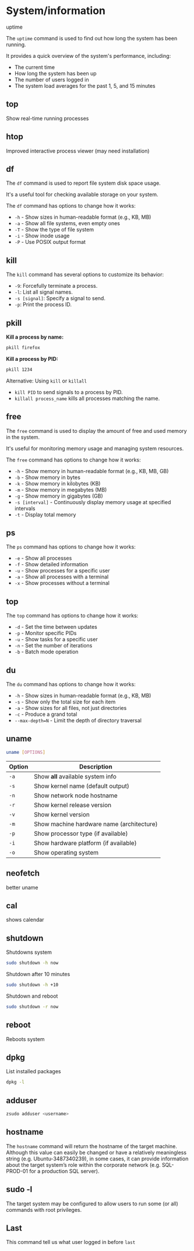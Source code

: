 # System/information

uptime

The `uptime` command is used to find out how long the system has been running.

It provides a quick overview of the system's performance, including:

* The current time
* How long the system has been up
* The number of users logged in
* The system load averages for the past 1, 5, and 15 minutes

## top

Show real-time running processes

## htop

Improved interactive process viewer (may need installation)

## df

The `df` command is used to report file system disk space usage.

It's a useful tool for checking available storage on your system.

The `df` command has options to change how it works:

* `-h` - Show sizes in human-readable format (e.g., KB, MB)
* `-a` - Show all file systems, even empty ones
* `-T` - Show the type of file system
* `-i` - Show inode usage
* `-P` - Use POSIX output format

## kill

The `kill` command has several options to customize its behavior:

* `-9`: Forcefully terminate a process.
* `-l`: List all signal names.
* `-s [signal]`: Specify a signal to send.
* `-p`: Print the process ID.

## pkill

**Kill a process by name:**

```bash
pkill firefox
```

**Kill a process by PID:**

```bash
pkill 1234
```

Alternative: Using `kill` or `killall`

* `kill PID` to send signals to a process by PID.
* `killall process_name` kills all processes matching the name.

## free

The `free` command is used to display the amount of free and used memory in the system.

It's useful for monitoring memory usage and managing system resources.

The `free` command has options to change how it works:

* `-h` - Show memory in human-readable format (e.g., KB, MB, GB)
* `-b` - Show memory in bytes
* `-k` - Show memory in kilobytes (KB)
* `-m` - Show memory in megabytes (MB)
* `-g` - Show memory in gigabytes (GB)
* `-s [interval]` - Continuously display memory usage at specified intervals
* `-t` - Display total memory

## ps

The `ps` command has options to change how it works:

* `-e` - Show all processes
* `-f` - Show detailed information
* `-u` - Show processes for a specific user
* `-a` - Show all processes with a terminal
* `-x` - Show processes without a terminal

## top

The `top` command has options to change how it works:

* `-d` - Set the time between updates
* `-p` - Monitor specific PIDs
* `-u` - Show tasks for a specific user
* `-n` - Set the number of iterations
* `-b` - Batch mode operation

## du

The `du` command has options to change how it works:

* `-h` - Show sizes in human-readable format (e.g., KB, MB)
* `-s` - Show only the total size for each item
* `-a` - Show sizes for all files, not just directories
* `-c` - Produce a grand total
* `--max-depth=N` - Limit the depth of directory traversal

## uname

```bash
uname [OPTIONS]
```

| Option | Description                               |
| ------ | ----------------------------------------- |
| `-a`   | Show **all** available system info        |
| `-s`   | Show kernel name (default output)         |
| `-n`   | Show network node hostname                |
| `-r`   | Show kernel release version               |
| `-v`   | Show kernel version                       |
| `-m`   | Show machine hardware name (architecture) |
| `-p`   | Show processor type (if available)        |
| `-i`   | Show hardware platform (if available)     |
| `-o`   | Show operating system                     |

## neofetch

better uname

## cal

shows calendar

## shutdown

Shutdowns system

```bash
sudo shutdown -h now
```

Shutdown after 10 minutes

```bash
sudo shutdown -h +10
```

Shutdown and reboot

```bash
sudo shutdown -r now
```

## reboot

Reboots system

## dpkg

List installed packages

```bash
dpkg -l
```

## adduser

```bash
zsudo adduser <username>
```

## hostname

The `hostname` command will return the hostname of the target machine. Although this value can easily be changed or have a relatively meaningless string (e.g. Ubuntu-3487340239), in some cases, it can provide information about the target system’s role within the corporate network (e.g. SQL-PROD-01 for a production SQL server).

## sudo -l

The target system may be configured to allow users to run some (or all) commands with root privileges.

## &#x20;Last

This command tell us what user logged in before `last`
